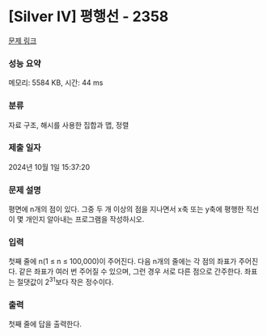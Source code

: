 # [Silver IV] 평행선 - 2358 

[문제 링크](https://www.acmicpc.net/problem/2358) 

### 성능 요약

메모리: 5584 KB, 시간: 44 ms

### 분류

자료 구조, 해시를 사용한 집합과 맵, 정렬

### 제출 일자

2024년 10월 1일 15:37:20

### 문제 설명

<p>평면에 n개의 점이 있다. 그중 두 개 이상의 점을 지나면서 x축 또는 y축에 평행한 직선이 몇 개인지 알아내는 프로그램을 작성하시오.</p>

### 입력 

 <p>첫째 줄에 n(1 ≤ n ≤ 100,000)이 주어진다. 다음 n개의 줄에는 각 점의 좌표가 주어진다. 같은 좌표가 여러 번 주어질 수 있으며, 그런 경우 서로 다른 점으로 간주한다. 좌표는 절댓값이 2<sup>31</sup>보다 작은 정수이다.</p>

### 출력 

 <p>첫째 줄에 답을 출력한다.</p>

